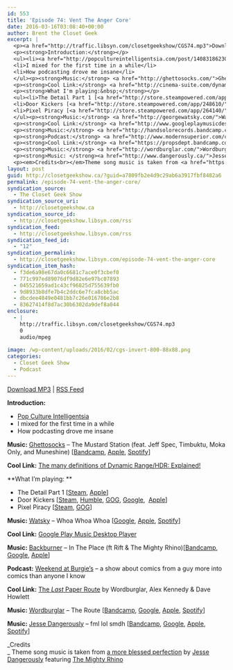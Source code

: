 ```yaml
---
id: 553
title: 'Episode 74: Vent The Anger Core'
date: 2016-03-16T03:08:40+00:00
author: Brent the Closet Geek
excerpt: |
  <p><a href="http://traffic.libsyn.com/closetgeekshow/CGS74.mp3">Download MP3</a>&nbsp;|&nbsp;<a href="http://closetgeekshow.libsyn.com/rss">RSS Feed</a></p>
  <p><strong>Introduction:</strong></p>
  <ul><li><a href="http://popcultureintelligentsia.com/post/140831862305/its-all-in-how-you-play-the-algorithms">Pop Culture Intelligentsia</a></li>
  <li>I mixed for the first time in a while</li>
  <li>How podcasting drove me insane</li>
  </ul><p><strong>Music:</strong> <a href="http://ghettosocks.com/">Ghettosocks</a> -&nbsp;The Mustard Station (feat. Jeff Spec, Timbuktu, Moka Only, and Muneshine) [<a href="http://music.ghettosocks.com/album/for-you-pretty-things">Bandcamp</a>, <a href="https://itunes.apple.com/ca/album/for-you-pretty-things/id740115453">Apple</a>, <a href="https://open.spotify.com/album/7bqd5qlqbGGkxF3Es5dzkv">Spotify</a>]</p>
  <p><strong>Cool Link:</strong> <a href="http://cinema-suite.com/dynamic-range/">The many definitions of Dynamic Range/HDR: Explained!</a></p>
  <p><strong>What I'm playing:&nbsp;</strong></p>
  <ul><li>The Detail Part 1 [<a href="http://store.steampowered.com/app/319970/">Steam</a>, <a href="https://itunes.apple.com/en/app/the-detail/id946016940?mt=8">Apple</a>]</li>
  <li>Door Kickers [<a href="http://store.steampowered.com/app/248610/">Steam</a>, <a href="https://www.humblebundle.com/store/p/doorkickers_storefront">Humble</a>, <a href="https://www.gog.com/game/door_kickers">GOG</a>,&nbsp;<a href="https://play.google.com/store/apps/details?id=com.khg.doorkickers&amp;hl=en">Google</a>, &nbsp;<a href="https://itunes.apple.com/ca/app/door-kickers/id975683986?mt=8">Apple</a>]&nbsp;</li>
  <li>Pixel Piracy [<a href="http://store.steampowered.com/app/264140/">Steam</a>, <a href="https://www.gog.com/game/pixel_piracy">GOG</a>]</li>
  </ul><p><strong>Music:</strong> <a href="http://georgewatsky.com/">Watsky</a> - Whoa Whoa Whoa [<a href="https://play.google.com/store/music/album?id=Bc462chdrbhfoml3xfceka4znrm&amp;tid=song-T3nwqw23k4howzvuhk7qctl247u">Google</a>, <a href="https://itunes.apple.com/ca/album/all-you-can-do/id884387073">Apple</a>, <a href="https://open.spotify.com/album/7dUV1n03xYA8nGE2ancnyD">Spotify</a>]</p>
  <p><strong>Cool Link:</strong> <a href="http://www.googleplaymusicdesktopplayer.com/">Google Play Music Desktop Player</a></p>
  <p><strong>Music:</strong> <a href="http://handsolorecords.bandcamp.com/">Backburner </a>- In The Place (ft Rift &amp; The Mighty Rhino)[<a href="https://handsolorecords.bandcamp.com/album/eclipse">Bandcamp</a>, <a href="https://play.google.com/store/music/album/Backburner_Eclipse?id=Bof3qr5tm4qp4lfoc7izd4bzrmm">Google</a>, <a href="https://itunes.apple.com/us/album/eclipse/id978024333">Apple</a>]&nbsp;&nbsp;</p>
  <p><strong>Podcast:</strong> <a href="http://www.modernsuperior.com/category/weekend-at-burgies/">Weekend at Burgie's</a> - a show about comics from a guy more into comics than anyone I know</p>
  <p><strong>Cool Link:</strong> <a href="https://propsdept.bandcamp.com/merch/the-last-paper-route-issue-1">The <em>Last</em> Paper Route</a> by Wordburglar, Alex Kennedy &amp; Dave Howlett</p>
  <p><strong>Music:</strong> <a href="http://wordburglar.com/">Wordburglar</a> - The Route [<a href="http://wordburglar.bandcamp.com/">Bandcamp</a>, <a href="https://play.google.com/store/music/album/Wordburglar_Burglaritis?id=Bfnmo456xczk5k2zu6s44f3bfhy">Google</a>, <a href="https://itunes.apple.com/us/album/burglaritis/id511669931">Apple</a>, <a href="https://open.spotify.com/artist/3r9EPV4dnjsEMuKCjk5IHE">Spotify</a>]</p>
  <p><strong>Music: </strong><a href="http://www.dangerously.ca/">Jesse Dangerously</a> - fml lol smdh [<a href="https://dangerously.bandcamp.com/album/fml-lol-smdh">Bandcamp</a>,&nbsp;<a href="https://play.google.com/store/music/album/Jesse_Dangerously_FML_LOL_SMDH?id=Bi34m63uhs47caswytx4wmv46n4">Google</a>, <a href="https://itunes.apple.com/ca/album/fml-lol-smdh-single/id982186355">Apple</a>, <a href="https://play.spotify.com/album/770PSYAmMWoQhMitkoa2no?play=true&amp;utm_source=open.spotify.com&amp;utm_medium=open">Spotify</a>]</p>
  <p><em>Credits<br></em>Theme song music is taken from <a href="https://dangerously.bandcamp.com/track/a-more-blessed-perfection">a more blessed perfection</a> by <a href="https://dangerously.bandcamp.com/">Jesse Dangerously</a> featuring <a href="https://themightyrhino.bandcamp.com/">The Mighty Rhino</a>&nbsp;&nbsp;</p>
layout: post
guid: http://closetgeekshow.ca/?guid=a7809fb2e4d9c29ab6a3917fbf8482a6
permalink: /episode-74-vent-the-anger-core/
syndication_source:
  - The Closet Geek Show
syndication_source_uri:
  - http://closetgeekshow.ca
syndication_source_id:
  - http://closetgeekshow.libsyn.com/rss
syndication_feed:
  - http://closetgeekshow.libsyn.com/rss
syndication_feed_id:
  - "12"
syndication_permalink:
  - http://closetgeekshow.libsyn.com/episode-74-vent-the-anger-core
syndication_item_hash:
  - f3de6a98e67da0c6681c7ace0f3cbef0
  - 771c997ed89076df9d82e6e97bc07893
  - 045521659ad1c43cf96825d755639fb0
  - 9d8933b8dfe7b4c2ddc6e7fca8cbb5ac
  - dbcdee4849e0481bb7c26e016786e2b8
  - 83627414f8d7ac30b6302da9def8a044
enclosure:
  - |
    http://traffic.libsyn.com/closetgeekshow/CGS74.mp3
    0
    audio/mpeg
    
image: /wp-content/uploads/2016/02/cgs-invert-800-88x88.png
categories:
  - Closet Geek Show
  - Podcast
---
```

[Download MP3](http://traffic.libsyn.com/closetgeekshow/CGS74.mp3) | [RSS Feed](http://closetgeekshow.libsyn.com/rss)



**Introduction:**

  * [Pop Culture Intelligentsia](http://popcultureintelligentsia.com/post/140831862305/its-all-in-how-you-play-the-algorithms)
  * I mixed for the first time in a while
  * How podcasting drove me insane

**Music:** [Ghettosocks](http://ghettosocks.com/) &#8211; The Mustard Station (feat. Jeff Spec, Timbuktu, Moka Only, and Muneshine) [[Bandcamp](http://music.ghettosocks.com/album/for-you-pretty-things), [Apple](https://itunes.apple.com/ca/album/for-you-pretty-things/id740115453), [Spotify](https://open.spotify.com/album/7bqd5qlqbGGkxF3Es5dzkv)]

**Cool Link:** [The many definitions of Dynamic Range/HDR: Explained!](http://cinema-suite.com/dynamic-range/)

**What I&#8217;m playing: **

  * The Detail Part 1 [[Steam](http://store.steampowered.com/app/319970/), [Apple](https://itunes.apple.com/en/app/the-detail/id946016940?mt=8)]
  * Door Kickers [[Steam](http://store.steampowered.com/app/248610/), [Humble](https://www.humblebundle.com/store/p/doorkickers_storefront), [GOG](https://www.gog.com/game/door_kickers), [Google](https://play.google.com/store/apps/details?id=com.khg.doorkickers&hl=en),  [Apple](https://itunes.apple.com/ca/app/door-kickers/id975683986?mt=8)] 
  * Pixel Piracy [[Steam](http://store.steampowered.com/app/264140/), [GOG](https://www.gog.com/game/pixel_piracy)]

**Music:** [Watsky](http://georgewatsky.com/) &#8211; Whoa Whoa Whoa [[Google](https://play.google.com/store/music/album?id=Bc462chdrbhfoml3xfceka4znrm&tid=song-T3nwqw23k4howzvuhk7qctl247u), [Apple](https://itunes.apple.com/ca/album/all-you-can-do/id884387073), [Spotify](https://open.spotify.com/album/7dUV1n03xYA8nGE2ancnyD)]

**Cool Link:** [Google Play Music Desktop Player](http://www.googleplaymusicdesktopplayer.com/)

**Music:** [Backburner](http://handsolorecords.bandcamp.com/) &#8211; In The Place (ft Rift & The Mighty Rhino)[[Bandcamp](https://handsolorecords.bandcamp.com/album/eclipse), [Google](https://play.google.com/store/music/album/Backburner_Eclipse?id=Bof3qr5tm4qp4lfoc7izd4bzrmm), [Apple](https://itunes.apple.com/us/album/eclipse/id978024333)]  

**Podcast:** [Weekend at Burgie&#8217;s](http://www.modernsuperior.com/category/weekend-at-burgies/) &#8211; a show about comics from a guy more into comics than anyone I know

**Cool Link:** [The _Last_ Paper Route](https://propsdept.bandcamp.com/merch/the-last-paper-route-issue-1) by Wordburglar, Alex Kennedy & Dave Howlett

**Music:** [Wordburglar](http://wordburglar.com/) &#8211; The Route [[Bandcamp](http://wordburglar.bandcamp.com/), [Google](https://play.google.com/store/music/album/Wordburglar_Burglaritis?id=Bfnmo456xczk5k2zu6s44f3bfhy), [Apple](https://itunes.apple.com/us/album/burglaritis/id511669931), [Spotify](https://open.spotify.com/artist/3r9EPV4dnjsEMuKCjk5IHE)]

**Music:** [Jesse Dangerously](http://www.dangerously.ca/) &#8211; fml lol smdh [[Bandcamp](https://dangerously.bandcamp.com/album/fml-lol-smdh), [Google](https://play.google.com/store/music/album/Jesse_Dangerously_FML_LOL_SMDH?id=Bi34m63uhs47caswytx4wmv46n4), [Apple](https://itunes.apple.com/ca/album/fml-lol-smdh-single/id982186355), [Spotify](https://play.spotify.com/album/770PSYAmMWoQhMitkoa2no?play=true&utm_source=open.spotify.com&utm_medium=open)]

_Credits  
_ Theme song music is taken from [a more blessed perfection](https://dangerously.bandcamp.com/track/a-more-blessed-perfection) by [Jesse Dangerously](https://dangerously.bandcamp.com/) featuring [The Mighty Rhino](https://themightyrhino.bandcamp.com/)  